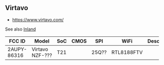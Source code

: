 Virtavo
-------
- https://www.virtavo.com/

See also [Inland](inland.md)

| FCC ID      | Model           | SoC | CMOS | SPI   | WiFi       | Description |
|-------------|-----------------|-----|------|-------|------------|-------------|
| 2AUPY-86316 | Virtavo NZF-??? | T21 |      | 25Q?? | RTL8188FTV |             |

